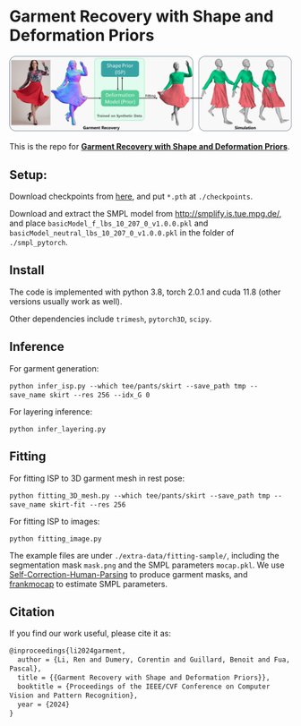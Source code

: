 # Garment Recovery with Shape and Deformation Priors
<p align="center"><img src="figs/overview.png"></p>

This is the repo for [**Garment Recovery with Shape and Deformation Priors**](https://liren2515.github.io/page/prior/prior.html).

## Setup:
Download checkpoints from [here](https://drive.google.com/file/d/1Zhr93ejWGobqDnJjE-P95ssNTDYSFNXS/view?usp=sharing), and put `*.pth` at `./checkpoints`.

Download and extract the SMPL model from http://smplify.is.tue.mpg.de/, and place `basicModel_f_lbs_10_207_0_v1.0.0.pkl` and `basicModel_neutral_lbs_10_207_0_v1.0.0.pkl` in the folder of `./smpl_pytorch`.

## Install
The code is implemented with python 3.8, torch 2.0.1 and cuda 11.8 (other versions usually work as well).

Other dependencies include `trimesh`, `pytorch3D`, `scipy`.

## Inference
For garment generation:
```
python infer_isp.py --which tee/pants/skirt --save_path tmp --save_name skirt --res 256 --idx_G 0
```

For layering inference:
```
python infer_layering.py
```

## Fitting
For fitting ISP to 3D garment mesh in rest pose:
```
python fitting_3D_mesh.py --which tee/pants/skirt --save_path tmp --save_name skirt-fit --res 256
```

For fitting ISP to images:
```
python fitting_image.py
```
The example files are under `./extra-data/fitting-sample/`, including the segmentation mask `mask.png` and the SMPL parameters `mocap.pkl`. We use [Self-Correction-Human-Parsing](https://github.com/GoGoDuck912/Self-Correction-Human-Parsing) to produce garment masks, and [frankmocap](https://github.com/facebookresearch/frankmocap) to estimate SMPL parameters.

## Citation
If you find our work useful, please cite it as:
```
@inproceedings{li2024garment,
  author = {Li, Ren and Dumery, Corentin and Guillard, Benoit and Fua, Pascal},
  title = {{Garment Recovery with Shape and Deformation Priors}},
  booktitle = {Proceedings of the IEEE/CVF Conference on Computer Vision and Pattern Recognition},
  year = {2024}
}
```
